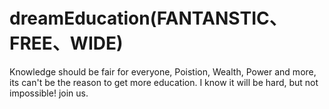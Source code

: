 # dreamEducation(FANTANSTIC、FREE、WIDE)

  Knowledge should be fair for everyone, Poistion, Wealth, Power and more, its can't be the reason to get more education.
I know it will be hard, but not impossible! join us.



